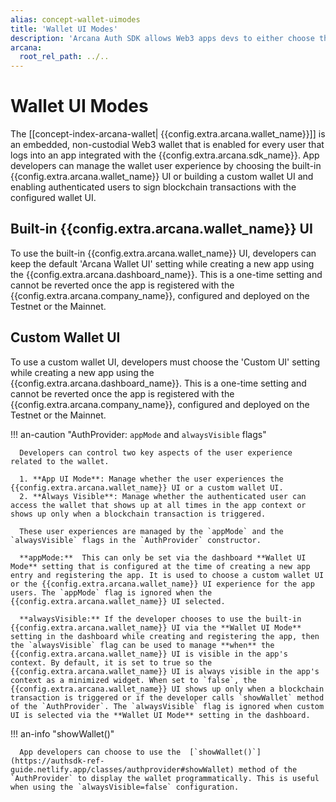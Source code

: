 ```yaml
---
alias: concept-wallet-uimodes
title: 'Wallet UI Modes'
description: 'Arcana Auth SDK allows Web3 apps devs to either choose the built-in Arcana Wallet UI or build their own custom wallet UI. The Wallet UI Mode setting allows developers to choose custom or Arcana Wallet UI.'
arcana:
  root_rel_path: ../..
---
```


# Wallet UI Modes

The [[concept-index-arcana-wallet| {{config.extra.arcana.wallet_name}}]] is an embedded, non-custodial Web3 wallet that is enabled for every user that logs into an app integrated with the {{config.extra.arcana.sdk_name}}. App developers can manage the wallet user experience by choosing the built-in {{config.extra.arcana.wallet_name}} UI or building a custom wallet UI and enabling authenticated users to sign blockchain transactions with the configured wallet UI.

## Built-in {{config.extra.arcana.wallet_name}} UI

To use the built-in {{config.extra.arcana.wallet_name}} UI, developers can keep the default 'Arcana Wallet UI' setting while creating a new app using the {{config.extra.arcana.dashboard_name}}. This is a one-time setting and cannot be reverted once the app is registered with the {{config.extra.arcana.company_name}}, configured and deployed on the Testnet or the Mainnet.

## Custom Wallet UI

To use a custom wallet UI, developers must choose the 'Custom UI' setting while creating a new app using the {{config.extra.arcana.dashboard_name}}. This is a one-time setting and cannot be reverted once the app is registered with the {{config.extra.arcana.company_name}}, configured and deployed on the Testnet or the Mainnet.

!!! an-caution "AuthProvider: `appMode` and `alwaysVisible` flags"

      Developers can control two key aspects of the user experience related to the wallet. 

      1. **App UI Mode**: Manage whether the user experiences the {{config.extra.arcana.wallet_name}} UI or a custom wallet UI.
      2. **Always Visible**: Manage whether the authenticated user can access the wallet that shows up at all times in the app context or shows up only when a blockchain transaction is triggered.

      These user experiences are managed by the `appMode` and the `alwaysVisible` flags in the `AuthProvider` constructor.

      **appMode:**  This can only be set via the dashboard **Wallet UI Mode** setting that is configured at the time of creating a new app entry and registering the app. It is used to choose a custom wallet UI or the {{config.extra.arcana.wallet_name}} UI experience for the app users. The `appMode` flag is ignored when the {{config.extra.arcana.wallet_name}} UI selected.
      
      **alwaysVisible:** If the developer chooses to use the built-in {{config.extra.arcana.wallet_name}} UI via the **Wallet UI Mode** setting in the dashboard while creating and registering the app, then the `alwaysVisible` flag can be used to manage **when** the {{config.extra.arcana.wallet_name}} UI is visible in the app's context. By default, it is set to true so the {{config.extra.arcana.wallet_name}} UI is always visible in the app's context as a minimized widget. When set to `false`, the {{config.extra.arcana.wallet_name}} UI shows up only when a blockchain transaction is triggered or if the developer calls `showWallet` method of the `AuthProvider`. The `alwaysVisible` flag is ignored when custom UI is selected via the **Wallet UI Mode** setting in the dashboard.

!!! an-info "showWallet()"

      App developers can choose to use the  [`showWallet()`](https://authsdk-ref-guide.netlify.app/classes/authprovider#showWallet) method of the `AuthProvider` to display the wallet programmatically. This is useful when using the `alwaysVisible=false` configuration.

      